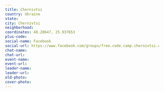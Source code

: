 ```yaml
---
title: Chernivtsi
country: Ukraine
state: 
city: Chernivtsi
neighborhood: 
coordinates: 48.28647, 25.937653
plus-code:
social-name: Facebook
social-url: https://www.facebook.com/groups/free.code.camp.chernivtsi.chernivetska.oblast.u
chat-name:
chat-url:
event-name:
event-url:
leader-name:
leader-url:
old-photo: 
cover-photo:
---
```

